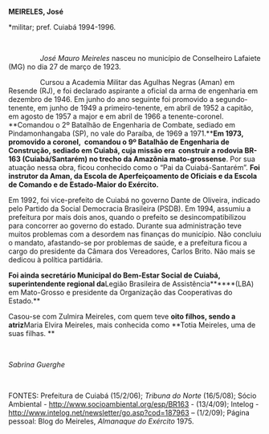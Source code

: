 **MEIRELES, José**

\*militar; pref. Cuiabá 1994-1996.

 

                *José Mauro Meireles* nasceu no município de Conselheiro
Lafaiete (MG) no dia 27 de março de 1923.

                Cursou a Academia Militar das Agulhas Negras (Aman) em
Resende (RJ), e foi declarado aspirante a oficial da arma de engenharia
em dezembro de 1946. Em junho do ano seguinte foi promovido a
segundo-tenente, em junho de 1949 a primeiro-tenente, em abril de 1952 a
capitão, em agosto de 1957 a major e em abril de 1966 a tenente-coronel.
**Comandou o 2º Batalhão de Engenharia de Combate, sediado em
Pindamonhangaba (SP), no vale do Paraíba, de 1969 a 1971.****Em 1973,
promovido a coronel,  comandou o 9º Batalhão de Engenharia de
Construção, sediado em Cuiabá, cuja missão era  construir a rodovia
BR-163 (Cuiabá/Santarém) no trecho da Amazônia mato-grossense**. Por sua
atuação nessa obra, ficou conhecido como o “Pai da Cuiabá-Santarém”.
**Foi** **instrutor da Aman, da Escola de Aperfeiçoamento de Oficiais e
da Escola de Comando e de Estado-Maior do Exército.**

Em 1992, foi vice-prefeito de Cuiabá no governo Dante de Oliveira,
indicado pelo Partido da Social Democracia Brasileira (PSDB). Em 1994,
assumiu a prefeitura por mais dois anos, quando o prefeito se
desincompatibilizou para concorrer ao governo do estado. Durante sua
administração teve muitos problemas com a desordem nas finanças do
município. Não concluiu o mandato, afastando-se por problemas de saúde,
e a prefeitura ficou a cargo do presidente da Câmara dos
Vereadores, Carlos Brito. Não mais se dedicou à política partidária.

**Foi ainda secretário Municipal do Bem-Estar Social de Cuiabá,
superintendente regional da**Legião Brasileira de Assistência******(LBA)
em Mato-Grosso e presidente da Organização das Cooperativas do Estado.**

Casou-se com Zulmira Meireles, com quem teve **oito filhos, sendo a
atriz**Maria Elvira Meireles, mais conhecida como **Totia Meireles, uma
de suas filhas. **

 

*Sabrina Guerghe*

 

FONTES: Prefeitura de Cuiabá (15/2/06); *Tribuna do Norte* (16/5/08);
Sócio Ambiental - http://www.socioambiental.org/esp/BR163 - (13/4/09);
Intelog - http://www.intelog.net/newsletter/go.asp?cod=187963 –
(1/2/09); Página pessoal: Blog do Meireles, *Almanaque do Exército*
1975.

 

 
